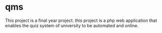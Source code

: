 # qms
This project is a final year project. this project is a php web application that enables the quiz system of university to be automated and online. 
